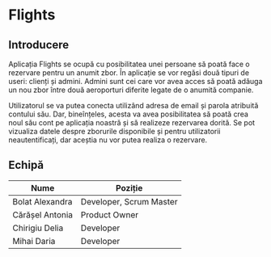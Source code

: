 # Flights

## Introducere

Aplicația Flights se ocupă cu posibilitatea unei persoane să poată face o rezervare pentru un anumit zbor. În aplicație se vor regăsi două tipuri de useri: clienți și admini. Admini sunt cei care vor avea acces să poată adăuga un nou zbor între două aeroporturi diferite legate de o anumită companie.

Utilizatorul se va putea conecta utilizând adresa de email și parola atribuită contului său. Dar, bineînțeles, acesta va avea posibilitatea să poată crea noul său cont pe aplicația noastră și să realizeze rezervarea dorită.
Se pot vizualiza datele despre zborurile disponibile și pentru utilizatorii neautentificați, dar aceștia nu vor putea realiza o rezervare.

## Echipă

| Nume | Poziție |
| ----------- | ----------- |
| Bolat Alexandra  | Developer, Scrum Master |
| Cărășel Antonia  | Product Owner |
| Chirigiu Delia | Developer |
| Mihai Daria  | Developer |